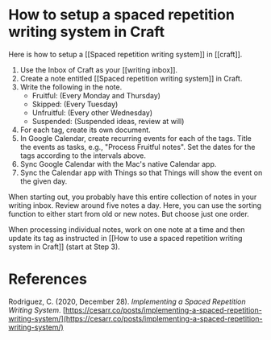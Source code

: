 # How to setup a spaced repetition writing system in Craft

Here is how to setup a [[Spaced repetition writing system]] in [[craft]].

1. Use the Inbox of Craft as your [[writing inbox]].
2. Create a note entitled [[Spaced repetition writing system]] in Craft.
3. Write the following in the note.
   - Fruitful: (Every Monday and Thursday)
   - Skipped: (Every Tuesday)
   - Unfruitful: (Every other Wednesday)
   - Suspended: (Suspended ideas, review at will)
1. For each tag, create its own document.
2. In Google Calendar, create recurring events for each of the tags. Title the events as tasks, e.g., "Process Fruitful notes". Set the dates for the tags according to the intervals above.
3. Sync Google Calendar with the Mac's native Calendar app.
4. Sync the Calendar app with Things so that Things will show the event on the given day.

When starting out, you probably have this entire collection of notes in your writing inbox. Review around five notes a day. Here, you can use the sorting function to either start from old or new notes. But choose just one order.

When processing individual notes, work on one note at a time and then update its tag as instructed in [[How to use a spaced repetition writing system in Craft]] (start at Step 3).

# References

Rodriguez, C. (2020, December 28). *Implementing a Spaced Repetition Writing System*. [https://cesarr.co/posts/implementing-a-spaced-repetition-writing-system/](https://cesarr.co/posts/implementing-a-spaced-repetition-writing-system/)

